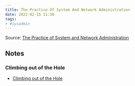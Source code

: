 ```yaml
---
title: The Practice Of System And Network Administration
date: 2022-02-15 11:50
tags:
- #sysadmin
---
```


Source: [The Practice of System and Network Administration](http://everythingsysadmin.com/books.html)

## Notes

### Climbing out of the Hole

* [Climbing out of the Hole](20220215115304-climbing-out-of-the-hole.md)

